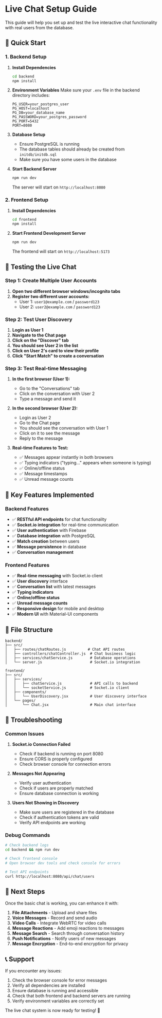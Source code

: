 # Live Chat Setup Guide

This guide will help you set up and test the live interactive chat functionality with real users from the database.

## 🚀 Quick Start

### 1. Backend Setup

1. **Install Dependencies**
   ```bash
   cd backend
   npm install
   ```

2. **Environment Variables**
   Make sure your `.env` file in the backend directory includes:
   ```env
   PG_USER=your_postgres_user
   PG_HOST=localhost
   PG_DB=your_database_name
   PG_PASSWORD=your_postgres_password
   PG_PORT=5432
   PORT=8080
   ```

3. **Database Setup**
   - Ensure PostgreSQL is running
   - The database tables should already be created from `initdb/initdb.sql`
   - Make sure you have some users in the database

4. **Start Backend Server**
   ```bash
   npm run dev
   ```
   The server will start on `http://localhost:8080`

### 2. Frontend Setup

1. **Install Dependencies**
   ```bash
   cd frontend
   npm install
   ```

2. **Start Frontend Development Server**
   ```bash
   npm run dev
   ```
   The frontend will start on `http://localhost:5173`

## 🧪 Testing the Live Chat

### Step 1: Create Multiple User Accounts

1. **Open two different browser windows/incognito tabs**
2. **Register two different user accounts:**
   - User 1: `user1@example.com` / `password123`
   - User 2: `user2@example.com` / `password123`

### Step 2: Test User Discovery

1. **Login as User 1**
2. **Navigate to the Chat page**
3. **Click on the "Discover" tab**
4. **You should see User 2 in the list**
5. **Click on User 2's card to view their profile**
6. **Click "Start Match" to create a conversation**

### Step 3: Test Real-time Messaging

1. **In the first browser (User 1):**
   - Go to the "Conversations" tab
   - Click on the conversation with User 2
   - Type a message and send it

2. **In the second browser (User 2):**
   - Login as User 2
   - Go to the Chat page
   - You should see the conversation with User 1
   - Click on it to see the message
   - Reply to the message

3. **Real-time Features to Test:**
   - ✅ Messages appear instantly in both browsers
   - ✅ Typing indicators ("typing..." appears when someone is typing)
   - ✅ Online/offline status
   - ✅ Message timestamps
   - ✅ Unread message counts

## 🔧 Key Features Implemented

### Backend Features
- ✅ **RESTful API endpoints** for chat functionality
- ✅ **Socket.io integration** for real-time communication
- ✅ **User authentication** with Firebase
- ✅ **Database integration** with PostgreSQL
- ✅ **Match creation** between users
- ✅ **Message persistence** in database
- ✅ **Conversation management**

### Frontend Features
- ✅ **Real-time messaging** with Socket.io client
- ✅ **User discovery** interface
- ✅ **Conversation list** with latest messages
- ✅ **Typing indicators**
- ✅ **Online/offline status**
- ✅ **Unread message counts**
- ✅ **Responsive design** for mobile and desktop
- ✅ **Modern UI** with Material-UI components

## 📁 File Structure

```
backend/
├── src/
│   ├── routes/chatRoutes.js          # Chat API routes
│   ├── controllers/chatController.js  # Chat business logic
│   ├── services/chatService.js        # Database operations
│   └── server.js                      # Socket.io integration

frontend/
├── src/
│   ├── services/
│   │   ├── chatService.js             # API calls to backend
│   │   └── socketService.js           # Socket.io client
│   ├── components/
│   │   └── UserDiscovery.jsx          # User discovery interface
│   └── pages/
│       └── Chat.jsx                   # Main chat interface
```

## 🐛 Troubleshooting

### Common Issues

1. **Socket.io Connection Failed**
   - Check if backend is running on port 8080
   - Ensure CORS is properly configured
   - Check browser console for connection errors

2. **Messages Not Appearing**
   - Verify user authentication
   - Check if users are properly matched
   - Ensure database connection is working

3. **Users Not Showing in Discovery**
   - Make sure users are registered in the database
   - Check if authentication tokens are valid
   - Verify API endpoints are working

### Debug Commands

```bash
# Check backend logs
cd backend && npm run dev

# Check frontend console
# Open browser dev tools and check console for errors

# Test API endpoints
curl http://localhost:8080/api/chat/users
```

## 🎯 Next Steps

Once the basic chat is working, you can enhance it with:

1. **File Attachments** - Upload and share files
2. **Voice Messages** - Record and send audio
3. **Video Calls** - Integrate WebRTC for video calls
4. **Message Reactions** - Add emoji reactions to messages
5. **Message Search** - Search through conversation history
6. **Push Notifications** - Notify users of new messages
7. **Message Encryption** - End-to-end encryption for privacy

## 📞 Support

If you encounter any issues:

1. Check the browser console for error messages
2. Verify all dependencies are installed
3. Ensure database is running and accessible
4. Check that both frontend and backend servers are running
5. Verify environment variables are correctly set

The live chat system is now ready for testing! 🎉 